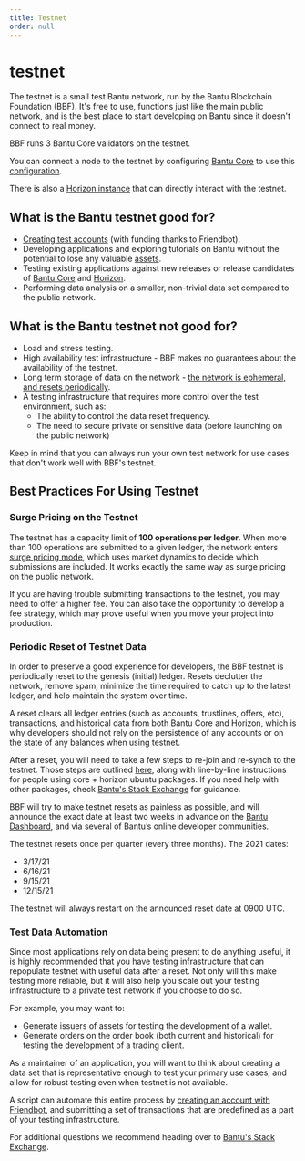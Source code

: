 ```yaml
---
title: Testnet
order: null
---
```


# testnet

The testnet is a small test Bantu network, run by the Bantu Blockchain Foundation \(BBF\). It's free to use, functions just like the main public network, and is the best place to start developing on Bantu since it doesn't connect to real money.

BBF runs 3 Bantu Core validators on the testnet.

You can connect a node to the testnet by configuring [Bantu Core](https://github.com/Bantu/Bantu-core) to use this [configuration](https://github.com/Bantu/Bantu-core/blob/master/docs/Bantu-core_testnet.cfg).

There is also a [Horizon instance](https://expansion.Bantu.network/) that can directly interact with the testnet.

## What is the Bantu testnet good for?

* [Creating test accounts](../tutorials/create-account.md) \(with funding thanks to Friendbot\).
* Developing applications and exploring tutorials on Bantu without the potential to lose any valuable [assets](assets.md).
* Testing existing applications against new releases or release candidates of [Bantu Core](https://github.com/Bantu/Bantu-core/releases) and [Horizon](https://github.com/Bantu/go/releases).
* Performing data analysis on a smaller, non-trivial data set compared to the public network.

## What is the Bantu testnet not good for?

* Load and stress testing.
* High availability test infrastructure - BBF makes no guarantees about the availability of the testnet.
* Long term storage of data on the network - [the network is ephemeral, and resets periodically](testnet.md#periodic-reset-of-testnet-data).
* A testing infrastructure that requires more control over the test environment, such as:
  * The ability to control the data reset frequency.
  * The need to secure private or sensitive data \(before launching on the public network\)

Keep in mind that you can always run your own test network for use cases that don't work well with BBF's testnet.

## Best Practices For Using Testnet

### Surge Pricing on the Testnet

The testnet has a capacity limit of **100 operations per ledger**. When more than 100 operations are submitted to a given ledger, the network enters [surge pricing mode](fees.md#surge-pricing), which uses market dynamics to decide which submissions are included. It works exactly the same way as surge pricing on the public network.

If you are having trouble submitting transactions to the testnet, you may need to offer a higher fee. You can also take the opportunity to develop a fee strategy, which may prove useful when you move your project into production.

### Periodic Reset of Testnet Data

In order to preserve a good experience for developers, the BBF testnet is periodically reset to the genesis \(initial\) ledger. Resets declutter the network, remove spam, minimize the time required to catch up to the latest ledger, and help maintain the system over time.

A reset clears all ledger entries \(such as accounts, trustlines, offers, etc\), transactions, and historical data from both Bantu Core and Horizon, which is why developers should not rely on the persistence of any accounts or on the state of any balances when using testnet.

After a reset, you will need to take a few steps to re-join and re-synch to the testnet. Those steps are outlined [here](https://github.com/Bantu/packages#testnet-reset), along with line-by-line instructions for people using core + horizon ubuntu packages. If you need help with other packages, check [Bantu's Stack Exchange](https://Bantu.stackexchange.com/) for guidance.

BBF will try to make testnet resets as painless as possible, and will announce the exact date at least two weeks in advance on the [Bantu Dashboard](https://dashboard.bantu.network/), and via several of Bantu’s online developer communities.

The testnet resets once per quarter \(every three months\). The 2021 dates:

* 3/17/21
* 6/16/21
* 9/15/21
* 12/15/21

The testnet will always restart on the announced reset date at 0900 UTC.

### Test Data Automation

Since most applications rely on data being present to do anything useful, it is highly recommended that you have testing infrastructure that can repopulate testnet with useful data after a reset. Not only will this make testing more reliable, but it will also help you scale out your testing infrastructure to a private test network if you choose to do so.

For example, you may want to:

* Generate issuers of assets for testing the development of a wallet.
* Generate orders on the order book \(both current and historical\) for testing the development of a trading client.

As a maintainer of an application, you will want to think about creating a data set that is representative enough to test your primary use cases, and allow for robust testing even when testnet is not available.

A script can automate this entire process by [creating an account with Friendbot](../tutorials/create-account.md), and submitting a set of transactions that are predefined as a part of your testing infrastructure.

For additional questions we recommend heading over to [Bantu's Stack Exchange](https://Bantu.stackexchange.com/).

